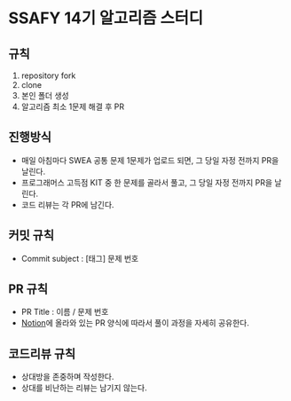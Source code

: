 # SSAFY 14기 알고리즘 스터디

## 규칙
1. repository fork
2. clone
3. 본인 폴더 생성
4. 알고리즘 최소 1문제 해결 후 PR

## 진행방식
- 매일 아침마다 SWEA 공통 문제 1문제가 업로드 되면, 그 당일 자정 전까지 PR을 날린다.
- 프로그래머스 고득점 KIT 중 한 문제를 골라서 풀고, 그 당일 자정 전까지 PR을 날린다.
- 코드 리뷰는 각 PR에 남긴다.

## 커밋 규칙
- Commit subject : [태그] 문제 번호

## PR 규칙
- PR Title : 이름 / 문제 번호
- [Notion](https://notion.com)에 올라와 있는 PR 양식에 따라서 풀이 과정을 자세히 공유한다.

## 코드리뷰 규칙
- 상대방을 존중하며 작성한다.
- 상대를 비난하는 리뷰는 남기지 않는다.
